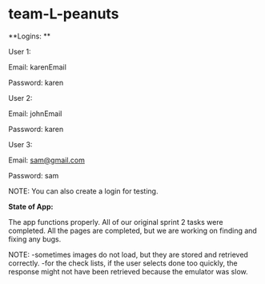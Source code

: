 # team-L-peanuts


**Logins: **

User 1:

Email: karenEmail

Password: karen

User 2:

Email: johnEmail

Password: karen

User 3:

Email: sam@gmail.com

Password: sam

NOTE: You can also create a login for testing.

**State of App:**

The app functions properly. All of our original sprint 2 tasks were completed. All the pages are completed, but we are working on finding and fixing any bugs. 

NOTE: 
-sometimes images do not load, but they are stored and retrieved correctly.
-for the check lists, if the user selects done too quickly, the response might not have been retrieved because the emulator was slow. 
